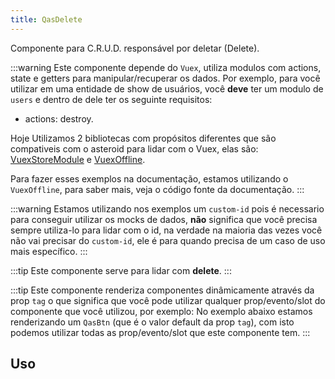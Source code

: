```yaml
---
title: QasDelete
---
```


Componente para C.R.U.D. responsável por deletar (Delete).

<doc-api file="delete/QasDelete" name="QasDelete" />

:::warning
Este componente depende do `Vuex`, utiliza modulos com actions, state e getters para manipular/recuperar os dados. Por exemplo, para você utilizar em uma entidade de show de usuários, você **deve** ter um modulo de `users` e dentro de dele ter os seguinte requisitos:
- actions: destroy.

Hoje Utilizamos 2 bibliotecas com propósitos diferentes que são compativeis com o asteroid para lidar com o Vuex, elas são:
[VuexStoreModule](https://github.com/bildvitta/vuex-store-module) e [VuexOffline](https://github.com/bildvitta/vuex-offline).

Para fazer esses exemplos na documentação, estamos utilizando o `VuexOffline`, para saber mais, veja o código fonte da documentação.
:::

:::warning
Estamos utilizando nos exemplos um `custom-id` pois é necessario para conseguir utilizar os mocks de dados, **não** significa que você precisa sempre utiliza-lo para lidar com o id, na verdade na maioria das vezes você não vai precisar do `custom-id`, ele é para quando precisa de um caso de uso mais específico.
:::

:::tip
Este componente serve para lidar com **delete**.
:::

:::tip
Este componente renderiza componentes dinâmicamente através da prop `tag` o que significa que você pode utilizar qualquer prop/evento/slot do componente que você utilizou, por exemplo:
No exemplo abaixo estamos renderizando um `QasBtn` (que é o valor default da prop `tag`), com isto podemos utilizar todas as prop/evento/slot que este componente tem.
:::

## Uso
<doc-example file="QasDelete/Basic" title="Básico" />
